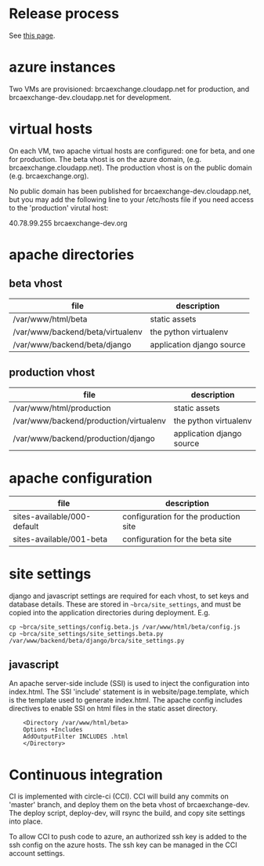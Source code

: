 # Release process

See [this page](RELEASES.md).

# azure instances

Two VMs are provisioned: brcaexchange.cloudapp.net for production, and
brcaexchange-dev.cloudapp.net for development.

# virtual hosts

On each VM, two apache virtual hosts are configured: one for beta, and one for production.
The beta vhost is on the azure domain, (e.g. brcaexchange.cloudapp.net). The production vhost is
on the public domain (e.g. brcaexchange.org).

No public domain has been published for brcaexchange-dev.cloudapp.net, but you
may add the following line to your /etc/hosts file if you need access to the
'production' virutal host:

40.78.99.255 brcaexchange-dev.org

# apache directories
## beta vhost

| file | description |
| --- | --- |
| /var/www/html/beta | static assets |
| /var/www/backend/beta/virtualenv | the python virtualenv |
| /var/www/backend/beta/django | application django source |

## production vhost

| file | description |
| --- | --- |
| /var/www/html/production | static assets |
| /var/www/backend/production/virtualenv | the python virtualenv |
| /var/www/backend/production/django | application django source |

# apache configuration

| file | description |
| --- | --- |
| sites-available/000-default | configuration for the production site |
| sites-available/001-beta | configuration for the beta site |

# site settings

django and javascript settings are required for each vhost, to set keys
and database details. These are stored in ```~brca/site_settings```, and
must be copied into the application directories during deployment. E.g.

```
cp ~brca/site_settings/config.beta.js /var/www/html/beta/config.js
cp ~brca/site_settings/site_settings.beta.py /var/www/backend/beta/django/brca/site_settings.py
```

## javascript

An apache server-side include (SSI) is used to inject the configuration into
index.html. The SSI 'include' statement is in website/page.template, which is
the template used to generate index.html. The apache config includes directives
to enable SSI on html files in the static asset directory.

```
    <Directory /var/www/html/beta>
	Options +Includes
	AddOutputFilter INCLUDES .html
    </Directory>
```
# Continuous integration

CI is implemented with circle-ci (CCI). CCI will build any commits on 'master' branch,
and deploy them on the beta vhost of brcaexchange-dev. The deploy script, deploy-dev,
will rsync the build, and copy site settings into place.

To allow CCI to push code to azure, an authorized ssh key is added to the ssh config
on the azure hosts. The ssh key can be managed in the CCI account settings.
